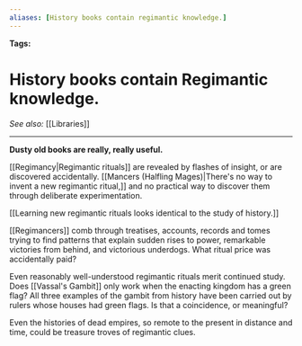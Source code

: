 ```yaml
---
aliases: [History books contain regimantic knowledge.]
---
```


**Tags:** 
# History books contain Regimantic knowledge.
*See also:* [[Libraries]]
___
**Dusty old books are really, really useful.** 

[[Regimancy|Regimantic rituals]] are revealed by flashes of insight, or are discovered accidentally. [[Mancers (Halfling Mages)|There's no way to invent a new regimantic ritual,]] and no practical way to discover them through deliberate experimentation.
  
[[Learning new regimantic rituals looks identical to the study of history.]]
  
[[Regimancers]] comb through treatises, accounts, records and tomes trying to find patterns that explain sudden rises to power, remarkable victories from behind, and victorious underdogs. What ritual price was accidentally paid?  
  
Even reasonably well-understood regimantic rituals merit continued study. Does [[Vassal's Gambit]] only work when the enacting kingdom has a green flag? All three examples of the gambit from history have been carried out by rulers whose houses had green flags. Is that a coincidence, or meaningful?  
  
Even the histories of dead empires, so remote to the present in distance and time, could be treasure troves of regimantic clues.  